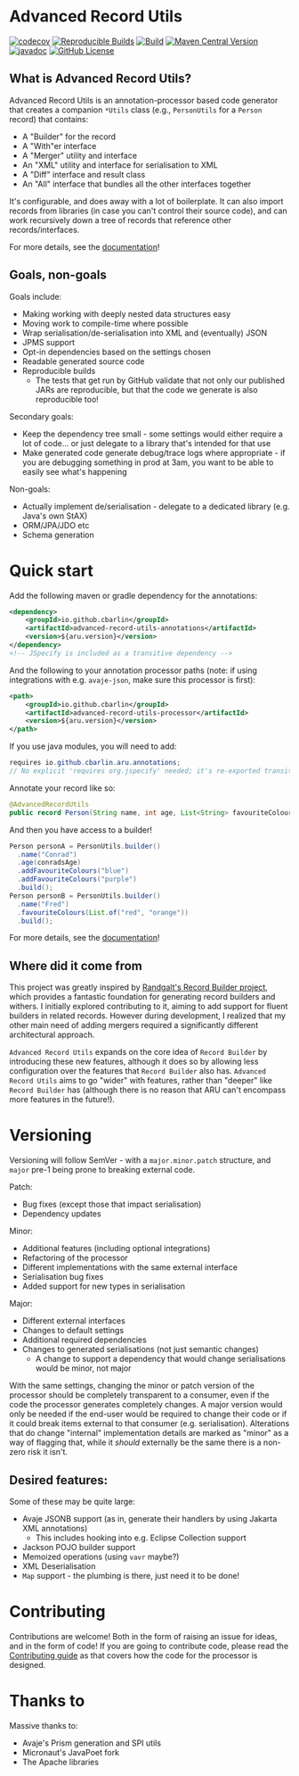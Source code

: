 # Advanced Record Utils

[![codecov](https://codecov.io/github/cbarlin/advanced-record-utils/graph/badge.svg?token=KAGP71F0JH)](https://codecov.io/github/cbarlin/advanced-record-utils)
[![Reproducible Builds](https://img.shields.io/endpoint?url=https://raw.githubusercontent.com/jvm-repo-rebuild/reproducible-central/master/content/io/github/cbarlin/aru/badge.json)](https://github.com/jvm-repo-rebuild/reproducible-central/blob/master/content/io/github/cbarlin/aru/README.md)
[![Build](https://github.com/cbarlin/advanced-record-utils/actions/workflows/build.yml/badge.svg)](https://github.com/cbarlin/advanced-record-utils/actions/workflows/build.yml)
[![Maven Central Version](https://img.shields.io/maven-central/v/io.github.cbarlin/advanced-record-utils-processor?style=flat&color=dark-green&link=https%3A%2F%2Fgithub.com%2Fcbarlin%2Fadvanced-record-utils)](https://central.sonatype.com/artifact/io.github.cbarlin/advanced-record-utils-annotations)
[![javadoc](https://javadoc.io/badge2/io.github.cbarlin/advanced-record-utils-annotations/javadoc.svg)](https://javadoc.io/doc/io.github.cbarlin/advanced-record-utils-annotations)
[![GitHub License](https://img.shields.io/github/license/cbarlin/advanced-record-utils)](https://github.com/cbarlin/advanced-record-utils?tab=MIT-1-ov-file#readme)

## What is Advanced Record Utils?

Advanced Record Utils is an annotation-processor based code generator that creates a companion `*Utils` class (e.g., `PersonUtils` for a `Person` record) that contains:
 * A "Builder" for the record
 * A "With"er interface
 * A "Merger" utility and interface
 * An "XML" utility and interface for serialisation to XML
 * A "Diff" interface and result class
 * An "All" interface that bundles all the other interfaces together

It's configurable, and does away with a lot of boilerplate. It can also import records from libraries (in case you can't control their source code), and can work recursively down a tree of records that reference other records/interfaces.

For more details, see the [documentation](https://cbarlin.github.io/advanced-record-utils)!

## Goals, non-goals

Goals include:
 * Making working with deeply nested data structures easy
 * Moving work to compile-time where possible
 * Wrap serialisation/de-serialisation into XML and (eventually) JSON
 * JPMS support
 * Opt-in dependencies based on the settings chosen
 * Readable generated source code
 * Reproducible builds
    * The tests that get run by GitHub validate that not only our published JARs are reproducible, but that the code we generate is also reproducible too!

Secondary goals:
 * Keep the dependency tree small - some settings would either require a lot of code... or just delegate to a library that's intended for that use
 * Make generated code generate debug/trace logs where appropriate - if you are debugging something in prod at 3am, you want to be able to easily see what's happening

Non-goals:
 * Actually implement de/serialisation - delegate to a dedicated library (e.g. Java's own StAX)
 * ORM/JPA/JDO etc
 * Schema generation

# Quick start

Add the following maven or gradle dependency for the annotations:

```xml
<dependency>
    <groupId>io.github.cbarlin</groupId>
    <artifactId>advanced-record-utils-annotations</artifactId>
    <version>${aru.version}</version>
</dependency>
<!-- JSpecify is included as a transitive dependency -->
```

And the following to your annotation processor paths (note: if using integrations with e.g. `avaje-json`, make sure this processor is first):

```xml
<path>
    <groupId>io.github.cbarlin</groupId>
    <artifactId>advanced-record-utils-processor</artifactId>
    <version>${aru.version}</version>
</path>
```

If you use java modules, you will need to add: 

```java
requires io.github.cbarlin.aru.annotations;
// No explicit 'requires org.jspecify' needed; it's re-exported transitively by the annotations module
```

Annotate your record like so:

```java
@AdvancedRecordUtils
public record Person(String name, int age, List<String> favouriteColours) { }
```

And then you have access to a builder!

```java
Person personA = PersonUtils.builder()
  .name("Conrad")
  .age(conradsAge)
  .addFavouriteColours("blue")
  .addFavouriteColours("purple")
  .build();
Person personB = PersonUtils.builder()
  .name("Fred")
  .favouriteColours(List.of("red", "orange"))
  .build();
```

For more details, see the [documentation](https://cbarlin.github.io/advanced-record-utils)!


## Where did it come from

This project was greatly inspired by [Randgalt's Record Builder project](https://github.com/Randgalt/record-builder), which provides a fantastic foundation for generating record builders and withers. I initially explored contributing to it, aiming to add support for fluent builders in related records. However during development, I realized that my other main need of adding mergers required a significantly different architectural approach. 

`Advanced Record Utils` expands on the core idea of `Record Builder` by introducing these new features, although it does so by allowing less configuration over the features that `Record Builder` also has. `Advanced Record Utils` aims to go "wider" with features, rather than "deeper" like `Record Builder` has (although there is no reason that ARU can't encompass more features in the future!).

# Versioning

Versioning will follow SemVer - with a `major.minor.patch` structure, and `major` pre-1 being prone to breaking external code.

Patch:
 * Bug fixes (except those that impact serialisation)
 * Dependency updates

Minor:
 * Additional features (including optional integrations)
 * Refactoring of the processor
 * Different implementations with the same external interface
 * Serialisation bug fixes
 * Added support for new types in serialisation

Major:
 * Different external interfaces
 * Changes to default settings
 * Additional required dependencies
 * Changes to generated serialisations (not just semantic changes)
     * A change to support a dependency that would change serialisations would be minor, not major 

With the same settings, changing the minor or patch version of the processor should be completely transparent to a consumer, even if the code the processor generates completely changes. A major version would only be needed if the end-user would be required to change their code or if it could break items external to that consumer (e.g. serialisation). Alterations that do change "internal" implementation details are marked as "minor" as a way of flagging that, while it *should* externally be the same there is a non-zero risk it isn't.

## Desired features:

Some of these may be quite large:
 * Avaje JSONB support (as in, generate their handlers by using Jakarta XML annotations)
    * This includes hooking into e.g. Eclipse Collection support
 * Jackson POJO builder support
 * Memoized operations (using `vavr` maybe?)
 * XML Deserialisation
 * `Map` support - the plumbing is there, just need it to be done!

# Contributing

Contributions are welcome! Both in the form of raising an issue for ideas, and in the form of code! If you are going to contribute code, please read the [Contributing guide](CONTRIBUTING.md) as that covers how the code for the processor is designed.

# Thanks to

Massive thanks to:
 * Avaje's Prism generation and SPI utils
 * Micronaut's JavaPoet fork
 * The Apache libraries
